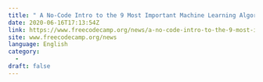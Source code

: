 ```yaml
---
title: " A No-Code Intro to the 9 Most Important Machine Learning Algorithms Today "
date: 2020-06-16T17:13:54Z
link: https://www.freecodecamp.org/news/a-no-code-intro-to-the-9-most-important-machine-learning-algorithms-today/?utm_medium=RSS&utm_source=news.12bit.vn
site: www.freecodecamp.org/news
language: English
category:
  -   
draft: false
---
```

